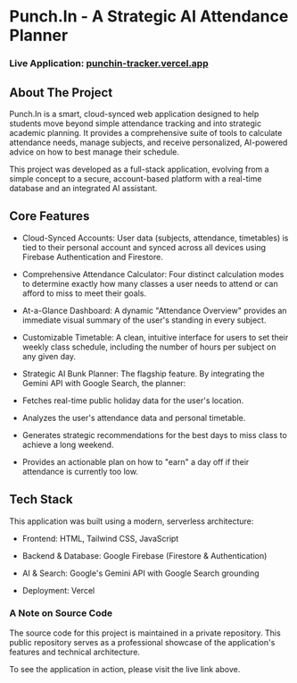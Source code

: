 # Punch.In - A Strategic AI Attendance Planner
### Live Application: [punchin-tracker.vercel.app](https://punchin-tracker.vercel.app/index.html)

## About The Project
Punch.In is a smart, cloud-synced web application designed to help students move beyond simple attendance tracking and into strategic academic planning. It provides a comprehensive suite of tools to calculate attendance needs, manage subjects, and receive personalized, AI-powered advice on how to best manage their schedule.

This project was developed as a full-stack application, evolving from a simple concept to a secure, account-based platform with a real-time database and an integrated AI assistant.

## Core Features
* Cloud-Synced Accounts: User data (subjects, attendance, timetables) is tied to their personal account and synced across all devices using Firebase Authentication and Firestore.

* Comprehensive Attendance Calculator: Four distinct calculation modes to determine exactly how many classes a user needs to attend or can afford to miss to meet their goals.

* At-a-Glance Dashboard: A dynamic "Attendance Overview" provides an immediate visual summary of the user's standing in every subject.

* Customizable Timetable: A clean, intuitive interface for users to set their weekly class schedule, including the number of hours per subject on any given day.

* Strategic AI Bunk Planner: The flagship feature. By integrating the Gemini API with Google Search, the planner:

* Fetches real-time public holiday data for the user's location.

* Analyzes the user's attendance data and personal timetable.

* Generates strategic recommendations for the best days to miss class to achieve a long weekend.

* Provides an actionable plan on how to "earn" a day off if their attendance is currently too low.

## Tech Stack
This application was built using a modern, serverless architecture:

* Frontend: HTML, Tailwind CSS, JavaScript

* Backend & Database: Google Firebase (Firestore & Authentication)

* AI & Search: Google's Gemini API with Google Search grounding

* Deployment: Vercel

### A Note on Source Code
The source code for this project is maintained in a private repository. This public repository serves as a professional showcase of the application's features and technical architecture.

To see the application in action, please visit the live link above.
